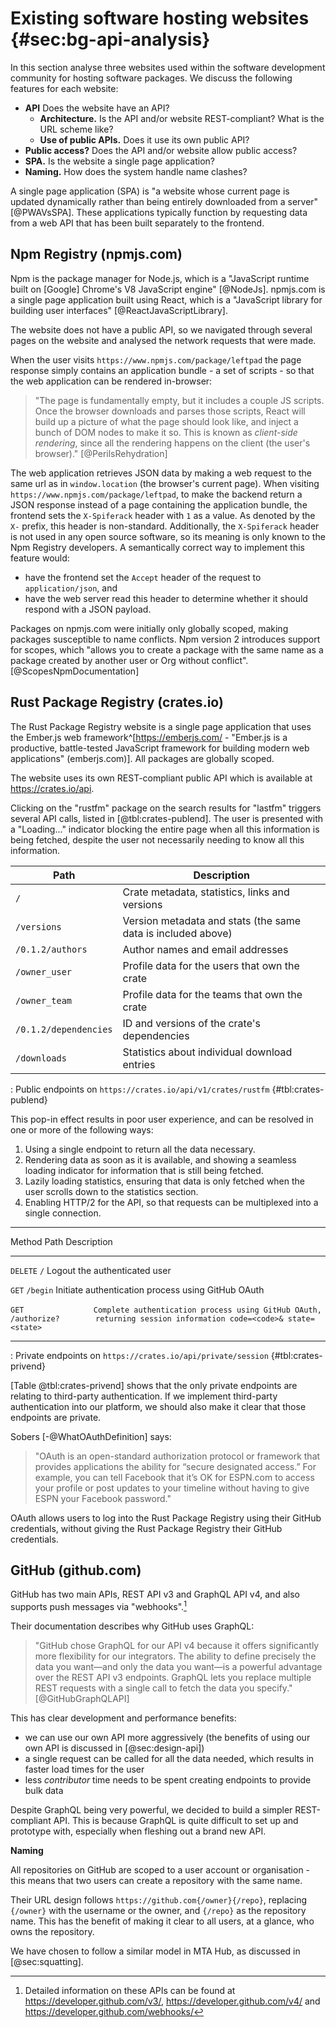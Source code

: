 # Existing software hosting websites {#sec:bg-api-analysis}

In this section analyse three websites used within the software development community for hosting software packages.  We discuss the following features for each website:

- **API** Does the website have an API?
    - **Architecture.** Is the API and/or website REST-compliant? What is the URL scheme like?
    - **Use of public APIs.** Does it use its own public API?
- **Public access?** Does the API and/or website allow public access?
- **SPA.** Is the website a single page application?
- **Naming.** How does the system handle name clashes?

A single page application (SPA) is "a website whose current page is updated dynamically rather than being entirely downloaded from a server" [@PWAVsSPA]. These applications typically function by requesting data from a web API that has been built separately to the frontend.

## Npm Registry (npmjs.com)

Npm is the package manager for Node.js, which is a "JavaScript runtime built on \[Google\] Chrome's V8 JavaScript engine" [@NodeJs]. npmjs.com is a single page application built using React, which is a "JavaScript library for building user interfaces" [@ReactJavaScriptLibrary].

The website does not have a public API, so we navigated through several pages on the website and analysed the network requests that were made.

When the user visits `https://www.npmjs.com/package/leftpad` the page response simply contains an application bundle - a set of scripts - so that the web application can be rendered in-browser:

> "The page is fundamentally empty, but it includes a couple JS scripts. Once the browser downloads and parses those scripts, React will build up a picture of what the page should look like, and inject a bunch of DOM nodes to make it so. This is known as _client-side rendering_, since all the rendering happens on the client (the user's browser)." [@PerilsRehydration]

The web application retrieves JSON data by making a web request to the same url as in `window.location` (the browser's current page). When visiting `https://www.npmjs.com/package/leftpad`, to make the backend return a JSON response instead of a page containing the application bundle, the frontend sets the `X-Spiferack` header with `1` as a value. As denoted by the `X-` prefix, this header is non-standard. Additionally, the `X-Spiferack` header is not used in any open source software, so its meaning is only known to the Npm Registry developers. A semantically correct way to implement this feature would:

- have the frontend set the `Accept` header of the request to `application/json`, and
- have the web server read this header to determine whether it should respond with a JSON payload.

Packages on npmjs.com were initially only globally scoped, making packages susceptible to name conflicts. Npm version 2 introduces support for scopes, which "allows you to create a package with the same name as a package created by another user or Org without conflict". [@ScopesNpmDocumentation]

## Rust Package Registry (crates.io)

The Rust Package Registry website is a single page application that uses the Ember.js web framework^[https://emberjs.com/ - "Ember.js is a productive, battle-tested JavaScript framework for building modern web applications" (emberjs.com)]. All packages are globally scoped.

The website uses its own REST-compliant public API which is available at https://crates.io/api.

Clicking on the "rustfm" package on the search results for "lastfm" triggers several API calls, listed in [@tbl:crates-publend]. The user is presented with a "Loading..." indicator blocking the entire page when all this information is being fetched, despite the user not necessarily needing to know all this information.

| Path | Description |
|-----|-----------|
| `/` | Crate metadata, statistics, links and versions |
| `/versions` | Version metadata and stats (the same data is included above) |
| `/0.1.2/authors` | Author names and email addresses |
| `/owner_user` | Profile data for the users that own the crate |
| `/owner_team` | Profile data for the teams that own the crate |
| `/0.1.2/dependencies` | ID and versions of the crate's dependencies |
| `/downloads` | Statistics about individual download entries |

: Public endpoints on `https://crates.io/api/v1/crates/rustfm` {#tbl:crates-publend}

This pop-in effect results in poor user experience, and can be resolved in one or more of the following ways:

1. Using a single endpoint to return all the data necessary.
2. Rendering data as soon as it is available, and showing a seamless loading indicator for information that is still being fetched.
3. Lazily loading statistics, ensuring that data is only fetched when the user scrolls down to the statistics section.
4. Enabling HTTP/2 for the API, so that requests can be multiplexed into a single connection.

---------------------------------------------------------------------------
Method   Path               Description
-------- ------------------ -----------------------------------------------
`DELETE` `/`                Logout the authenticated user

`GET`    `/begin`           Initiate authentication process using GitHub OAuth

`GET`    ```                Complete authentication process using GitHub OAuth,
         /authorize?        returning session information
            code=<code>&
            state=<state>
         ```

---------------------------------------------------------------------------

: Private endpoints on `https://crates.io/api/private/session` {#tbl:crates-privend}

[Table @tbl:crates-privend] shows that the only private endpoints are relating to third-party authentication. If we implement third-party authentication into our platform, we should also make it clear that those endpoints are private.

Sobers [-@WhatOAuthDefinition] says:

> "OAuth is an open-standard authorization protocol or framework that provides applications the ability for “secure designated access.” For example, you can tell Facebook that it’s OK for ESPN.com to access your profile or post updates to your timeline without having to give ESPN your Facebook password."

OAuth allows users to log into the Rust Package Registry using their GitHub credentials, without giving the Rust Package Registry their GitHub credentials.

## GitHub (github.com)

GitHub has two main APIs, REST API v3 and GraphQL API v4, and also supports push messages via "webhooks".[^GitHubAPILinks]

Their documentation describes why GitHub uses GraphQL:

> "GitHub chose GraphQL for our API v4 because it offers significantly more flexibility for our integrators. The ability to define precisely the data you want—and only the data you want—is a powerful advantage over the REST API v3 endpoints. GraphQL lets you replace multiple REST requests with a single call to fetch the data you specify." [@GitHubGraphQLAPI]

[^GitHubAPILinks]: Detailed information on these APIs can be found at https://developer.github.com/v3/, https://developer.github.com/v4/ and https://developer.github.com/webhooks/

This has clear development and performance benefits:

- we can use our own API more aggressively (the benefits of using our own API is discussed in [@sec:design-api])
- a single request can be called for all the data needed, which results in faster load times for the user
- less _contributor_ time needs to be spent creating endpoints to provide bulk data

Despite GraphQL being very powerful, we decided to build a simpler REST-compliant API. This is because GraphQL is quite difficult to set up and prototype with, especially when fleshing out a brand new API.

**Naming**

All repositories on GitHub are scoped to a user account or organisation - this means that two users can create a repository with the same name.

Their URL design follows `https://github.com{/owner}{/repo}`, replacing `{/owner}` with the username or the owner, and `{/repo}` as the repository name. This has the benefit of making it clear to all users, at a glance, who owns the repository.

We have chosen to follow a similar model in MTA Hub, as discussed in [@sec:squatting].
